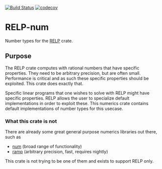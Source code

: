 [![Build Status](https://travis-ci.com/vandenheuvel/relp-num.svg?branch=main)](https://travis-ci.com/vandenheuvel/relp-num) [![codecov](https://codecov.io/gh/vandenheuvel/relp-num/branch/main/graph/badge.svg)](https://codecov.io/gh/vandenheuvel/relp-num)

# RELP-num
    
Number types for the [RELP](https://github.com/vandenheuvel/relp) crate.

## Purpose

The RELP crate computes with rational numbers that have specific properties. They need to be arbitrary precision, but 
are often small. Performance is critical and as such these specific properties should be exploited. This crate does 
exactly that.

Specific linear programs that one wishes to solve with RELP might have specific properties. RELP allows the user to
specialize default implementations in order to exploit these. This numerics crate contains default implementations of
number types for this usecase. 

### What this crate is not

There are already some great general purpose numerics libraries out there, such as 

- [num](https://github.com/rust-num/num) (broad range of functionality)
- [ramp](https://github.com/Aatch/ramp) (arbitrary precision, fast, requires nightly)

This crate is not trying to be one of them and exists to support RELP only.
